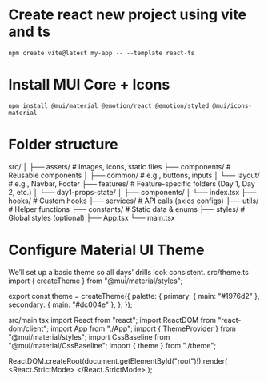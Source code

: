 # Create react new project using vite and ts
`npm create vite@latest my-app -- --template react-ts`
# Install MUI Core + Icons
`npm install @mui/material @emotion/react @emotion/styled @mui/icons-material`
# Folder structure
src/
│
├── assets/                # Images, icons, static files
├── components/            # Reusable components
│   ├── common/             # e.g., buttons, inputs
│   └── layout/             # e.g., Navbar, Footer
├── features/               # Feature-specific folders (Day 1, Day 2, etc.)
│   └── day1-props-state/
│       ├── components/
│       └── index.tsx
├── hooks/                  # Custom hooks
├── services/               # API calls (axios configs)
├── utils/                  # Helper functions
├── constants/              # Static data & enums
├── styles/                 # Global styles (optional)
├── App.tsx
└── main.tsx

# Configure Material UI Theme
We’ll set up a basic theme so all days’ drills look consistent.
src/theme.ts
import { createTheme } from "@mui/material/styles";

export const theme = createTheme({
  palette: {
    primary: { main: "#1976d2" },
    secondary: { main: "#dc004e" },
  },
});

src/main.tsx
import React from "react";
import ReactDOM from "react-dom/client";
import App from "./App";
import { ThemeProvider } from "@mui/material/styles";
import CssBaseline from "@mui/material/CssBaseline";
import { theme } from "./theme";

ReactDOM.createRoot(document.getElementById("root")!).render(
  <React.StrictMode>
    <ThemeProvider theme={theme}>
      <CssBaseline />
      <App />
    </ThemeProvider>
  </React.StrictMode>
);
